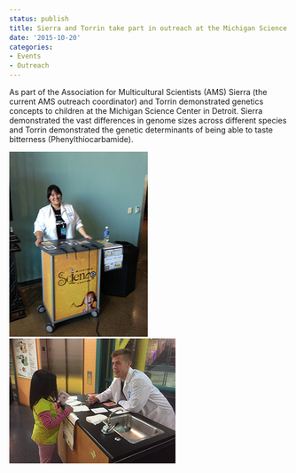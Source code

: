 ```yaml
---
status: publish
title: Sierra and Torrin take part in outreach at the Michigan Science Center in Detroit
date: '2015-10-20'
categories:
- Events
- Outreach
---
```


As part of the Association for Multicultural Scientists (AMS) Sierra (the current AMS outreach coordinator) and Torrin demonstrated genetics concepts to children at the Michigan Science Center in Detroit. Sierra demonstrated the vast differences in genome sizes across different species and Torrin demonstrated the genetic determinants of being able to taste bitterness (Phenylthiocarbamide).

<img src="/assets/news_graphics/2015-10-20-MSC1.jpg">
<img src="/assets/news_graphics/2015-10-20-MSC2.jpg">
